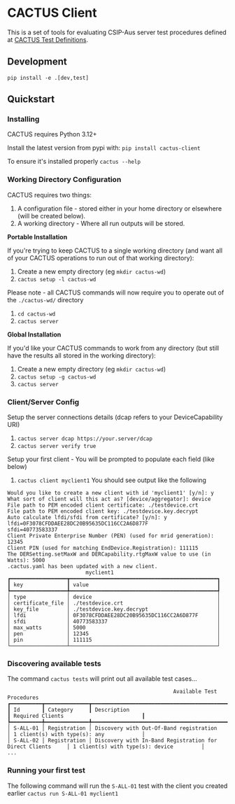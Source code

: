 # CACTUS Client

This is a set of tools for evaluating CSIP-Aus server test procedures defined at [CACTUS Test Definitions](https://github.com/bsgip/cactus-test-definitions).


## Development

`pip install -e .[dev,test]`

## Quickstart

### Installing

CACTUS requires Python 3.12+

Install the latest version from pypi with:
`pip install cactus-client`

To ensure it's installed properly
`cactus --help`


### Working Directory Configuration

CACTUS requires two things:
1. A configuration file - stored either in your home directory or elsewhere (will be created below).
1. A working directory - Where all run outputs will be stored.

**Portable Installation**

If you're trying to keep CACTUS to a single working directory (and want all of your CACTUS operations to run out of that working directory):

1. Create a new empty directory (eg `mkdir cactus-wd`)
1. `cactus setup -l cactus-wd`

Please note - all CACTUS commands will now require you to operate out of the `./cactus-wd/` directory
1. `cd cactus-wd`
1. `cactus server`


**Global Installation**

If you'd like your CACTUS commands to work from any directory (but still have the results all stored in the working directory):

1. Create a new empty directory (eg `mkdir cactus-wd`)
1. `cactus setup -g cactus-wd`
1. `cactus server`

### Client/Server Config

Setup the server connections details (dcap refers to your DeviceCapability URI)

1. `cactus server dcap https://your.server/dcap`
1. `cactus server verify true`


Setup your first client - You will be prompted to populate each field (like below)

1. `cactus client myclient1` You should see output like the following

```
Would you like to create a new client with id 'myclient1' [y/n]: y
What sort of client will this act as? [device/aggregator]: device
File path to PEM encoded client certificate: ./testdevice.crt
File path to PEM encoded client key: ./testdevice.key.decrypt
Auto calculate lfdi/sfdi from certificate? [y/n]: y
lfdi=0F3078CFDDAEE28DC20B95635DC116CC2A6D877F
sfdi=40773583337
Client Private Enterprise Number (PEN) (used for mrid generation): 12345
Client PIN (used for matching EndDevice.Registration): 111115
The DERSetting.setMaxW and DERCapability.rtgMaxW value to use (in Watts): 5000
.cactus.yaml has been updated with a new client.
                         myclient1                                                  
┏━━━━━━━━━━━━━━━━━━┳━━━━━━━━━━━━━━━━━━━━━━━━━━━━━━━━━━━━━━━━━━━━━━━┓
┃ key              ┃ value                                         ┃
┡━━━━━━━━━━━━━━━━━━╇━━━━━━━━━━━━━━━━━━━━━━━━━━━━━━━━━━━━━━━━━━━━━━━┩
│ type             │ device                                        │
│ certificate_file │ ./testdevice.crt                              │
│ key_file         │ ./testdevice.key.decrypt                      │
│ lfdi             │ 0F3078CFDDAEE28DC20B95635DC116CC2A6D877F      │
│ sfdi             │ 40773583337                                   │
│ max_watts        │ 5000                                          │
│ pen              │ 12345                                         │
│ pin              │ 111115                                        │
└──────────────────┴───────────────────────────────────────────────┘
```

### Discovering available tests

The command `cactus tests` will print out all available test cases...

```
                                                     Available Test Procedures                                                     
┏━━━━━━━━━━┳━━━━━━━━━━━━━━┳━━━━━━━━━━━━━━━━━━━━━━━━━━━━━━━━━━━━━━━━━━━━━━━━━━━━━━━━━━━━┳━━━━━━━━━━━━━━━━━━━━━━━━━━━━━━━━━━━━━━━━━━┓
┃ Id       ┃ Category     ┃ Description                                                ┃ Required Clients                         ┃
┡━━━━━━━━━━╇━━━━━━━━━━━━━━╇━━━━━━━━━━━━━━━━━━━━━━━━━━━━━━━━━━━━━━━━━━━━━━━━━━━━━━━━━━━━╇━━━━━━━━━━━━━━━━━━━━━━━━━━━━━━━━━━━━━━━━━━┩
│ S-ALL-01 │ Registration │ Discovery with Out-Of-Band registration                    │ 1 client(s) with type(s): any            │
│ S-ALL-02 │ Registration │ Discovery with In-Band Registration for Direct Clients     │ 1 client(s) with type(s): device         │
...
```


### Running your first test

The following command will run the `S-ALL-01` test with the client you created earlier `cactus run S-ALL-01 myclient1`



